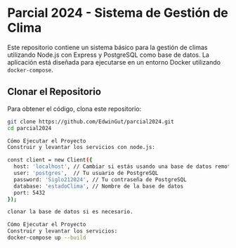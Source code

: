 # Parcial 2024 - Sistema de Gestión de Clima

Este repositorio contiene un sistema básico para la gestión de climas utilizando Node.js con Express y PostgreSQL como base de datos. La aplicación está diseñada para ejecutarse en un entorno Docker utilizando `docker-compose`.

## Clonar el Repositorio

Para obtener el código, clona este repositorio:

```bash
git clone https://github.com/EdwinGut/parcial2024.git
cd parcial2024

Cómo Ejecutar el Proyecto
Construir y levantar los servicios con node.js:

const client = new Client({
  host: 'localhost', // Cambiar si estás usando una base de datos remota
  user: 'postgres',  // Tu usuario de PostgreSQL
  password: 'Siglo212024', // Tu contraseña de PostgreSQL
  database: 'estadoClima', // Nombre de la base de datos
  port: 5432
});

clonar la base de datos si es necesario.

Cómo Ejecutar el Proyecto
Construir y levantar los servicios:
docker-compose up --build
